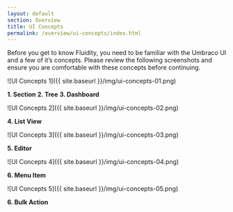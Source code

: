 ```yaml
---
layout: default
section: Overview
title: UI Concepts
permalink: /overview/ui-concepts/index.html
---
```


Before you get to know Fluidity, you need to be familiar with the Umbraco UI and a few of it’s concepts. Please review the following screenshots and ensure you are comfortable with these concepts before continuing. 

![UI Concepts 1]({{ site.baseurl }}/img/ui-concepts-01.png) 

**1. Section** 
**2. Tree**
**3. Dashboard**

![UI Concepts 2]({{ site.baseurl }}/img/ui-concepts-02.png) 

**4. List View**

![UI Concepts 3]({{ site.baseurl }}/img/ui-concepts-03.png) 

**5. Editor**

![UI Concepts 4]({{ site.baseurl }}/img/ui-concepts-04.png) 

**6. Menu Item**

![UI Concepts 5]({{ site.baseurl }}/img/ui-concepts-05.png) 

**6. Bulk Action**
